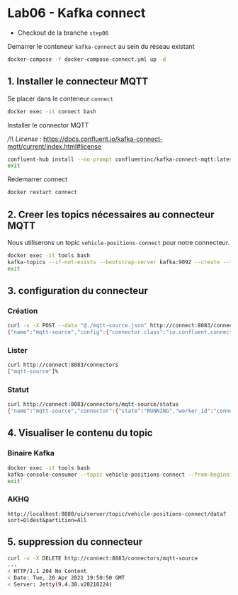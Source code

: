 # Lab06 - Kafka connect

- Checkout de la branche `step06`

Demarrer le conteneur `kafka-connect` au sein du réseau existant

```bash
docker-compose -f docker-compose-connect.yml up -d
```

## 1. Installer le connecteur MQTT

Se placer dans le conteneur `connect`

```bash
docker exec -it connect bash
```

Installer le connector MQTT

_/!\ License_ : https://docs.confluent.io/kafka-connect-mqtt/current/index.html#license
```bash
confluent-hub install --no-prompt confluentinc/kafka-connect-mqtt:latest
exit
```

Redemarrer connect

```bash
docker restart connect
```

## 2. Creer les topics nécessaires au connecteur MQTT

Nous utiliserons un topic `vehicle-positions-connect`  pour notre connecteur.

```bash
docker exec -it tools bash
kafka-topics --if-not-exists --bootstrap-server kafka:9092 --create --topic vehicle-positions-connect --replication-factor 1 --partitions 1
exit
```

## 3. configuration du connecteur

### Création

```bash
curl -s -X POST --data "@./mqtt-source.json" http://connect:8083/connectors
{"name":"mqtt-source","config":{"connector.class":"io.confluent.connect.mqtt.MqttSourceConnector","mqtt.server.uri":"ssl://mqtt.hsl.fi:8883","mqtt.topics":"/hfp/v2/journey/ongoing/vp/#","mqtt.qos":"1","kafka.topic":"vehicle-positions-connect","tasks.max":"1","confluent.topic.bootstrap.servers":"kafka:9092","name":"mqtt-source"},"tasks":[],"type":"source"}%
```

### Lister

```bash
curl http://connect:8083/connectors
["mqtt-source"]%
```

### Statut

```bash
curl http://connect:8083/connectors/mqtt-source/status
{"name":"mqtt-source","connector":{"state":"RUNNING","worker_id":"connect:8083"},"tasks":[{"id":0,"state":"RUNNING","worker_id":"connect:8083"}],"type":"source"}%
```

## 4. Visualiser le contenu du topic

### Binaire Kafka

```bash
docker exec -it tools bash
kafka-console-consumer --topic vehicle-positions-connect --from-beginning --bootstrap-server kafka:9092
exit`
```

### AKHQ

`http://localhost:8080/ui/server/topic/vehicle-positions-connect/data?sort=Oldest&partition=All`

## 5. suppression du connecteur

```bash
curl -v -X DELETE http://connect:8083/connectors/mqtt-source
...
< HTTP/1.1 204 No Content
< Date: Tue, 20 Apr 2021 19:50:50 GMT
< Server: Jetty(9.4.38.v20210224)
```
